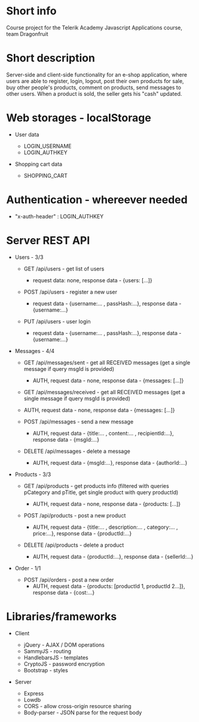 # Short info
Course project for the Telerik Academy Javascript Applications course, team Dragonfruit

# Short description
Server-side and client-side functionality for an e-shop application, where users are able to register, login, logout, post their own products for sale, buy other people's products, comment on products, send messages to other users.
When a product is sold, the seller gets his "cash" updated.

# Web storages - localStorage
  * User data
    - LOGIN_USERNAME
    - LOGIN_AUTHKEY

  * Shopping cart data
    - SHOPPING_CART    

# Authentication - whereever needed
  * "x-auth-header" : LOGIN_AUTHKEY

# Server REST API
  * Users - 3/3
    - GET       /api/users      - get list of users
      * request data: none, response data - {users: [...]}

    - POST      /api/users      - register a new user
      * request data - {username:... , passHash:...}, response data - {username:...}

    - PUT       /api/users      - user login
      * request data - {username:... , passHash:...}, response data - {username:...}

  * Messages - 4/4
    - GET       /api/messages/sent       - get all RECEIVED messages (get a single message if query msgId is provided)
      * AUTH, request data - none, response data - {messages: [...]}

    - GET       /api/messages/received   - get all RECEIVED messages (get a single message if query msgId is provided)
    * AUTH, request data - none, response data - {messages: [...]}

    - POST      /api/messages            - send a new message
      * AUTH, request data - {title:... , content:... , recipientId:...}, response data - {msgId:...}

    - DELETE    /api/messages             - delete a message
      * AUTH, request data - {msgId:...}, response data - {authorId:...}

  * Products - 3/3
    - GET       /api/products   - get products info (filtered with queries pCategory and pTitle, get single product with query productId)
      * AUTH, request data - none, response data - {products: [...]}

    - POST      /api/products   - post a new product
      * AUTH, request data - {title:... , description:... , category:... , price:...}, response data - {productId:...}

    - DELETE    /api/products   - delete a product
      * AUTH, request data - {productId:...}, response data - {sellerId:...}

  * Order - 1/1
    - POST      /api/orders     - post a new order
      * AUTH, request data - {products: [productId 1, productId 2...]}, response data - {cost:...}

# Libraries/frameworks
  * Client
    - jQuery - AJAX / DOM operations
    - SammyJS - routing
    - HandlebarsJS - templates
    - CryptoJS - password encryption
    - Bootstrap - styles

  * Server
    - Express
    - Lowdb
    - CORS - allow cross-origin resource sharing
    - Body-parser - JSON parse for the request body